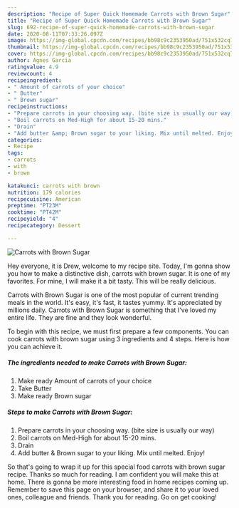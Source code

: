 ```yaml
---
description: "Recipe of Super Quick Homemade Carrots with Brown Sugar"
title: "Recipe of Super Quick Homemade Carrots with Brown Sugar"
slug: 692-recipe-of-super-quick-homemade-carrots-with-brown-sugar
date: 2020-08-11T07:33:26.097Z
image: https://img-global.cpcdn.com/recipes/bb98c9c2353950ad/751x532cq70/carrots-with-brown-sugar-recipe-main-photo.jpg
thumbnail: https://img-global.cpcdn.com/recipes/bb98c9c2353950ad/751x532cq70/carrots-with-brown-sugar-recipe-main-photo.jpg
cover: https://img-global.cpcdn.com/recipes/bb98c9c2353950ad/751x532cq70/carrots-with-brown-sugar-recipe-main-photo.jpg
author: Agnes Garcia
ratingvalue: 4.9
reviewcount: 4
recipeingredient:
- " Amount of carrots of your choice"
- " Butter"
- " Brown sugar"
recipeinstructions:
- "Prepare carrots in your choosing way. (bite size is usually our way)"
- "Boil carrots on Med-High for about 15-20 mins."
- "Drain"
- "Add butter &amp; Brown sugar to your liking. Mix until melted. Enjoy!"
categories:
- Recipe
tags:
- carrots
- with
- brown

katakunci: carrots with brown 
nutrition: 179 calories
recipecuisine: American
preptime: "PT23M"
cooktime: "PT42M"
recipeyield: "4"
recipecategory: Dessert

---
```



![Carrots with Brown Sugar](https://img-global.cpcdn.com/recipes/bb98c9c2353950ad/751x532cq70/carrots-with-brown-sugar-recipe-main-photo.jpg)

Hey everyone, it is Drew, welcome to my recipe site. Today, I'm gonna show you how to make a distinctive dish, carrots with brown sugar. It is one of my favorites. For mine, I will make it a bit tasty. This will be really delicious.

Carrots with Brown Sugar is one of the most popular of current trending meals in the world. It's easy, it's fast, it tastes yummy. It's appreciated by millions daily. Carrots with Brown Sugar is something that I've loved my entire life. They are fine and they look wonderful.




To begin with this recipe, we must first prepare a few components. You can cook carrots with brown sugar using 3 ingredients and 4 steps. Here is how you can achieve it.

<!--inarticleads1-->

##### The ingredients needed to make Carrots with Brown Sugar:

1. Make ready  Amount of carrots of your choice
1. Take  Butter
1. Make ready  Brown sugar




<!--inarticleads2-->

##### Steps to make Carrots with Brown Sugar:

1. Prepare carrots in your choosing way. (bite size is usually our way)
1. Boil carrots on Med-High for about 15-20 mins.
1. Drain
1. Add butter &amp; Brown sugar to your liking. Mix until melted. Enjoy!




So that's going to wrap it up for this special food carrots with brown sugar recipe. Thanks so much for reading. I am confident you will make this at home. There is gonna be more interesting food in home recipes coming up. Remember to save this page on your browser, and share it to your loved ones, colleague and friends. Thank you for reading. Go on get cooking!

